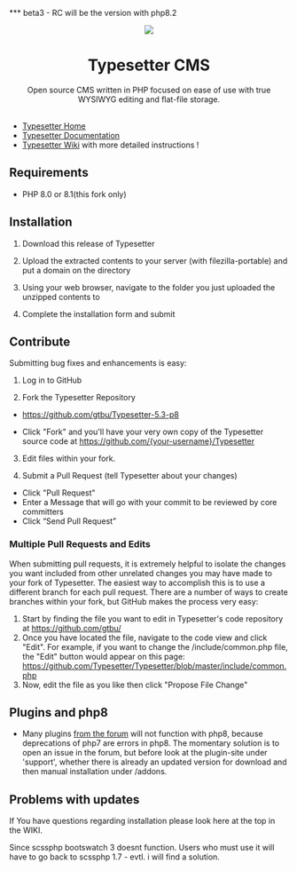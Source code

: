 *** beta3   -  RC will be the version with php8.2

<p align="center"><img src="/include/imgs/typesetter/ts-logo-color-100x100px-min.png?raw=true"/></p>
<h1 align="center">Typesetter CMS </h1>
<p align="center">Open source CMS written in PHP focused on ease of use with true WYSIWYG editing and flat-file storage.<br/><br/></p>


* [Typesetter Home](https://www.typesettercms.com)
* [Typesetter Documentation](https://www.typesettercms.com/Docs)
* [Typesetter Wiki](https://github.com/gtbu/Typesetter5.2/wiki) with more detailed instructions !


## Requirements ##
* PHP 8.0 or 8.1(this fork only)


## Installation ##
1. Download this release of Typesetter

2. Upload the extracted contents to your server (with filezilla-portable) and put a domain on the directory

3. Using your web browser, navigate to the folder you just uploaded the unzipped contents to 

4. Complete the installation form and submit

## Contribute ##
Submitting bug fixes and enhancements is easy:

1. Log in to GitHub

2. Fork the Typesetter Repository
  * https://github.com/gtbu/Typesetter-5.3-p8
  
  * Click "Fork" and you'll have your very own copy of the Typesetter source code at https://github.com/{your-username}/Typesetter

3. Edit files within your fork.
  
4. Submit a Pull Request (tell Typesetter about your changes)
  * Click "Pull Request"
  * Enter a Message that will go with your commit to be reviewed by core committers
  * Click “Send Pull Request”

### Multiple Pull Requests and Edits ###
When submitting pull requests, it is extremely helpful to isolate the changes you want included from other unrelated changes you may have made to your fork of Typesetter. The easiest way to accomplish this is to use a different branch for each pull request. There are a number of ways to create branches within your fork, but GitHub makes the process very easy:

1. Start by finding the file you want to edit in Typesetter's code repository at
 https://github.com/gtbu/
2. Once you have located the file, navigate to the code view and click "Edit". For example, if you want to change the /include/common.php file, the "Edit" button would appear on this page: https://github.com/Typesetter/Typesetter/blob/master/include/common.php
3. Now, edit the file as you like then click "Propose File Change"

## Plugins and php8 ##
  * Many plugins <a href="https://www.typesettercms.com/Plugins" target=_blank> from the forum</a> will not function with php8, because deprecations of php7 are errors in php8. The momentary solution is to open an issue in the forum, but before look at the plugin-site under 'support', whether there is already an updated version for download and then manual installation under /addons.

## Problems with updates ##
If You have questions regarding installation please look here at the top in the WIKI.

Since scssphp bootswatch 3 doesnt function. Users who must use it will have to go back to scssphp 1.7 - evtl. i will find  a solution.